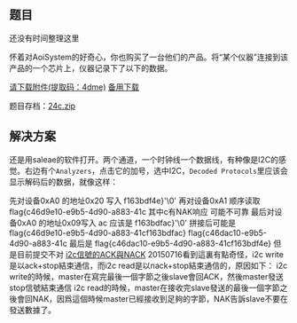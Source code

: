 ## 题目
还没有时间整理这里

怀着对AoiSystem的好奇心，你也购买了一台他们的产品。将“某个仪器”连接到该产品的一个芯片上，仪器记录下了以下的数据。

[请下载附件(提取码：4dme)](https://pan.baidu.com/s/10oKboQnV3MopTTatarj4ag) [备用下载](https://share.weiyun.com/5eAHoNI)

题目存档：[24c.zip](./problems/24c_ee1ec3b00fd7a89be0db18fb299cf2ad.zip)

## 解决方案
还是用saleae的软件打开。两个通道，一个时钟线一个数据线，有种像是I2C的感觉。右边有个`Analyzers`，点击它的加号，选中I2C，`Decoded Protocols`里应该会显示解码后的数据，就像这样：

先对设备0xA0 的地址0x20 写入
f163bdf4e}'\0'
再对设备0xA1 顺序读取
flag{c46d9e10-e9b5-4d90-a883-41c
其中c有NAK响应 可能不可靠
最后对设备0xA0 的地址0x09写入
ac
应该是
f163bdfac}'\0'
拼接后可能是flag{c46d9e10-e9b5-4d90-a883-41cf163bdfac}
flag{c46dac10-e9b5-4d90-a883-41c
最后是
flag{c46dac10-e9b5-4d90-a883-41cf163bdf4e}
但是目前提交不对
[i2c信號的ACK與NACK](https://www.twblogs.net/a/5b8c8fca2b7177188333b31a)
20150716看到這裏有點奇怪，i2c write是以ack+stop結束通信，而i2c read是以nack+stop結束通信的，原因如下：
i2c write的時候，master在寫完最後一個字節之後slave會回ACK，然後master發送stop信號結束通信
i2c read的時候，master在接收完slave發送的最後一個字節之後會回NAK，因爲這個時候master已經接收到足夠的字節，NAK告訴slave不要在發送數據了。
